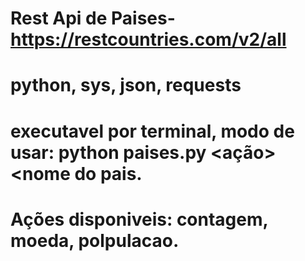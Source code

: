 # Rest Api  de Paises- https://restcountries.com/v2/all
# python, sys, json, requests
# executavel por terminal, modo de usar: python paises.py <ação> <nome do pais.
# Ações disponiveis: contagem, moeda, polpulacao.
